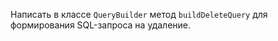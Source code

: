 Написать в классе `QueryBuilder` метод `buildDeleteQuery` для формирования 
SQL-запроса на удаление.